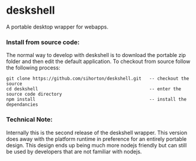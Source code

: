 # deskshell
A portable desktop wrapper for webapps.

### Install from source code:
The normal way to develop with deskshell is to download the portable zip folder and then edit the default application. To checkout from source follow the following process:
```
git clone https://github.com/sihorton/deskshell.git   -- checkout the source
cd deskshell                                          -- enter the source code directory
npm install                                           -- install the dependancies
```
### Technical Note:

Internally this is the second release of the deskshell wrapper. This version does away with the platform runtime in preference for an entirely portable design. This design ends up being much more nodejs friendly but can still be used by developers that are not familiar with nodejs.

